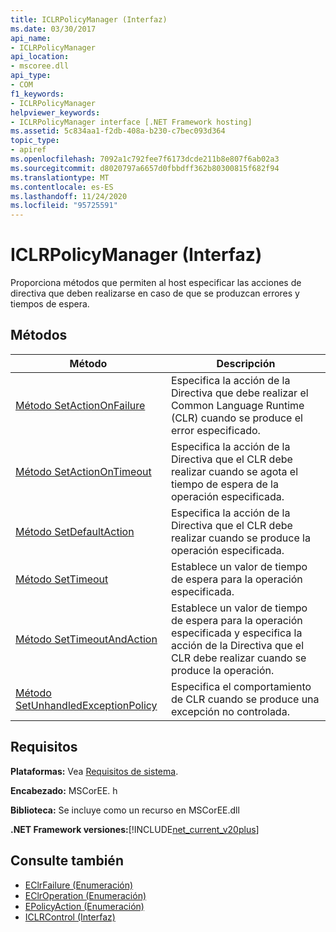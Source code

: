 ```yaml
---
title: ICLRPolicyManager (Interfaz)
ms.date: 03/30/2017
api_name:
- ICLRPolicyManager
api_location:
- mscoree.dll
api_type:
- COM
f1_keywords:
- ICLRPolicyManager
helpviewer_keywords:
- ICLRPolicyManager interface [.NET Framework hosting]
ms.assetid: 5c834aa1-f2db-408a-b230-c7bec093d364
topic_type:
- apiref
ms.openlocfilehash: 7092a1c792fee7f6173dcde211b8e807f6ab02a3
ms.sourcegitcommit: d8020797a6657d0fbbdff362b80300815f682f94
ms.translationtype: MT
ms.contentlocale: es-ES
ms.lasthandoff: 11/24/2020
ms.locfileid: "95725591"
---
```

# <a name="iclrpolicymanager-interface"></a>ICLRPolicyManager (Interfaz)

Proporciona métodos que permiten al host especificar las acciones de directiva que deben realizarse en caso de que se produzcan errores y tiempos de espera.  
  
## <a name="methods"></a>Métodos  
  
|Método|Descripción|  
|------------|-----------------|  
|[Método SetActionOnFailure](iclrpolicymanager-setactiononfailure-method.md)|Especifica la acción de la Directiva que debe realizar el Common Language Runtime (CLR) cuando se produce el error especificado.|  
|[Método SetActionOnTimeout](iclrpolicymanager-setactionontimeout-method.md)|Especifica la acción de la Directiva que el CLR debe realizar cuando se agota el tiempo de espera de la operación especificada.|  
|[Método SetDefaultAction](iclrpolicymanager-setdefaultaction-method.md)|Especifica la acción de la Directiva que el CLR debe realizar cuando se produce la operación especificada.|  
|[Método SetTimeout](iclrpolicymanager-settimeout-method.md)|Establece un valor de tiempo de espera para la operación especificada.|  
|[Método SetTimeoutAndAction](iclrpolicymanager-settimeoutandaction-method.md)|Establece un valor de tiempo de espera para la operación especificada y especifica la acción de la Directiva que el CLR debe realizar cuando se produce la operación.|  
|[Método SetUnhandledExceptionPolicy](iclrpolicymanager-setunhandledexceptionpolicy-method.md)|Especifica el comportamiento de CLR cuando se produce una excepción no controlada.|  
  
## <a name="requirements"></a>Requisitos  

 **Plataformas:** Vea [Requisitos de sistema](../../get-started/system-requirements.md).  
  
 **Encabezado:** MSCorEE. h  
  
 **Biblioteca:** Se incluye como un recurso en MSCorEE.dll  
  
 **.NET Framework versiones:**[!INCLUDE[net_current_v20plus](../../../../includes/net-current-v20plus-md.md)]  
  
## <a name="see-also"></a>Consulte también

- [EClrFailure (Enumeración)](eclrfailure-enumeration.md)
- [EClrOperation (Enumeración)](eclroperation-enumeration.md)
- [EPolicyAction (Enumeración)](epolicyaction-enumeration.md)
- [ICLRControl (Interfaz)](iclrcontrol-interface.md)
